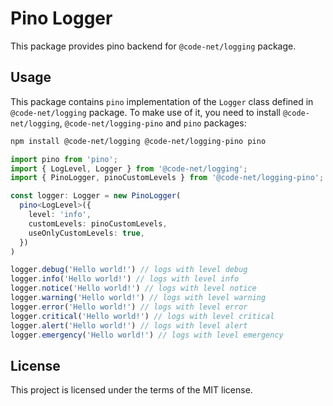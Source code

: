 # Pino Logger

This package provides pino backend for `@code-net/logging` package.

## Usage

This package contains `pino` implementation of the `Logger` class defined in `@code-net/logging` package. To make use of it, you need to install `@code-net/logging`, `@code-net/logging-pino` and `pino` packages:

```bash
npm install @code-net/logging @code-net/logging-pino pino
```

```ts
import pino from 'pino';
import { LogLevel, Logger } from '@code-net/logging';
import { PinoLogger, pinoCustomLevels } from '@code-net/logging-pino';

const logger: Logger = new PinoLogger(
  pino<LogLevel>({
    level: 'info',
    customLevels: pinoCustomLevels,
    useOnlyCustomLevels: true,
  })
)

logger.debug('Hello world!') // logs with level debug
logger.info('Hello world!') // logs with level info
logger.notice('Hello world!') // logs with level notice
logger.warning('Hello world!') // logs with level warning
logger.error('Hello world!') // logs with level error
logger.critical('Hello world!') // logs with level critical
logger.alert('Hello world!') // logs with level alert
logger.emergency('Hello world!') // logs with level emergency
```

## License

This project is licensed under the terms of the MIT license.
